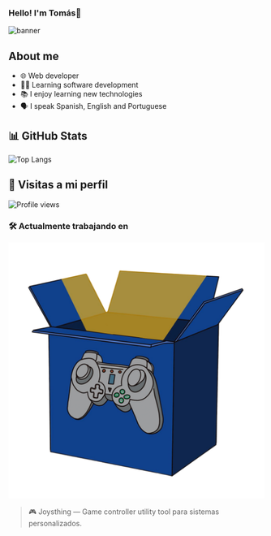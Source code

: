 ### Hello! I'm Tomás👋
![banner](https://github.com/TomasB-Dev/TomasB-Dev/assets/152812185/14cfb6df-ce08-4a2b-af17-ecb1f8407c53)

## About me
- 🌐 Web developer 
- 👨‍💻 Learning software development
- 📚 I enjoy learning new technologies
- 🗣️ I speak Spanish, English and Portuguese
 
## 📊 GitHub Stats

![Top Langs](https://github-readme-stats.vercel.app/api/top-langs/?username=TomasB-Dev&layout=compact&theme=tokyonight)

## 👀 Visitas a mi perfil
![Profile views](https://komarev.com/ghpvc/?username=TomasB-Dev&color=blue&style=flat-square)
 
### 🛠️ Actualmente trabajando en
[![Joysthing](https://github.com/TomasB-Dev/joysthing/blob/main/assets/img/logo.png?raw=true)](https://github.com/TomasB-Dev/joysthing)
> 🎮 Joysthing — Game controller utility tool para sistemas personalizados.




  










<!--
**TomasB-Dev/TomasB-Dev** is a ✨ _special_ ✨ repository because its `README.md` (this file) appears on your GitHub profile.

Here are some ideas to get you started:

- 🔭 I’m currently working on ...
- 🌱 I’m currently learning ...
- 👯 I’m looking to collaborate on ...
- 🤔 I’m looking for help with ...
- 💬 Ask me about ...
- 📫 How to reach me: ...
- 😄 Pronouns: ...
- ⚡ Fun fact: ...
-->
